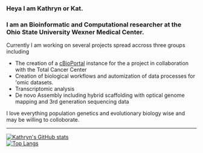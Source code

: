 ### Heya I am Kathryn or Kat.
### I am an Bioinformatic and Computational researcher at the Ohio State University Wexner Medical Center.
Currently I am working on several projects spread accross three groups including
- The creation of a [cBioPortal](https://www.cbioportal.org/) instance for the a project in collaboration with the Total Cancer Center
- Creation of biological workflows and automization of data processes for 'omic datasets.
- Transcriptomic analysis 
- De novo Assembly including hybrid scaffolding with optical genome mapping and 3rd generation sequencing data

I love everything population genetics and evolutionary biology wise and may be willing to colloborate. 

---
[![Kathryn's GitHub stats](https://github-readme-stats.vercel.app/api?username=kekananen&theme=merko)](https://github.com/kekananen/github-readme-stats)
<br/>
[![Top Langs](https://github-readme-stats.vercel.app/api/top-langs/?username=kekananen&layout=compact)](https://github.com/kekananen/github-readme-stats)

<!--
**Kekananen/kekananen** is a ✨ _special_ ✨ repository because its `README.md` (this file) appears on your GitHub profile.
